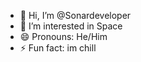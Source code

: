 - 👋 Hi, I’m @Sonardeveloper
- 👀 I’m interested in Space
- 😄 Pronouns: He/Him
- ⚡ Fun fact: im chill
